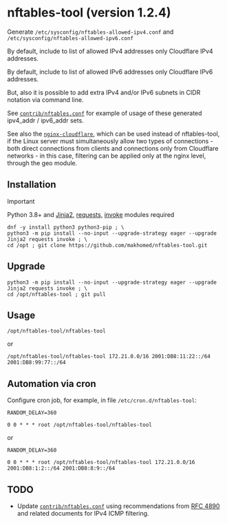 # nftables-tool (version 1.2.4)

Generate `/etc/sysconfig/nftables-allowed-ipv4.conf` and `/etc/sysconfig/nftables-allowed-ipv6.conf`

By default, include to list of allowed IPv4 addresses only Cloudflare IPv4 addresses.

By default, include to list of allowed IPv6 addresses only Cloudflare IPv6 addresses.

But, also it is possible to add extra IPv4 and/or IPv6 subnets in CIDR notation via command line.

See [`contrib/nftables.conf`](https://github.com/makhomed/nftables-tool/blob/master/contrib/nftables.conf)
for example of usage of these generated ipv4_addr / ipv6_addr sets.

See also the [`nginx-cloudflare`](https://github.com/makhomed/nginx-cloudflare), which can be used instead of nftables-tool,
if the Linux server must simultaneously allow two types of connections - both direct connections from clients
and connections only from Cloudflare networks - in this case, filtering can be applied only at the nginx level,
through the geo module.

## Installation
> [!IMPORTANT]
> Python 3.8+ and [Jinja2](https://jinja.palletsprojects.com/), [requests](https://requests.readthedocs.io/), [invoke](https://www.pyinvoke.org/) modules required
```
dnf -y install python3 python3-pip ; \
python3 -m pip install --no-input --upgrade-strategy eager --upgrade Jinja2 requests invoke ; \
cd /opt ; git clone https://github.com/makhomed/nftables-tool.git
```

## Upgrade
```
python3 -m pip install --no-input --upgrade-strategy eager --upgrade Jinja2 requests invoke ; \
cd /opt/nftables-tool ; git pull
```

## Usage
```
/opt/nftables-tool/nftables-tool
```
or
```
/opt/nftables-tool/nftables-tool 172.21.0.0/16 2001:DB8:11:22::/64 2001:DB8:99:77::/64
```

## Automation via cron

Configure cron job, for example, in file `/etc/cron.d/nftables-tool`:

```
RANDOM_DELAY=360

0 0 * * * root /opt/nftables-tool/nftables-tool
```
or
```
RANDOM_DELAY=360

0 0 * * * root /opt/nftables-tool/nftables-tool 172.21.0.0/16 2001:DB8:1:2::/64 2001:DB8:8:9::/64
```

## TODO

- Update [`contrib/nftables.conf`](https://github.com/makhomed/nftables-tool/blob/master/contrib/nftables.conf) using recommendations
  from [RFC 4890](https://datatracker.ietf.org/doc/html/rfc4890) and related documents for IPv4 ICMP filtering.

